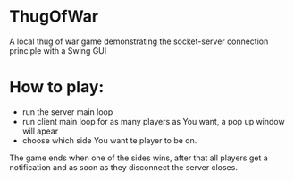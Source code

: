 # ThugOfWar
A local thug of war game demonstrating the socket-server connection principle with a Swing GUI

# How to play:

- run the server main loop
- run client main loop for as many players as You want, a pop up window will apear
- choose which side You want te player to be on.

The game ends when one of the sides wins, after that all players get a notification and as soon as they disconnect the server closes.
